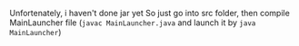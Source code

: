 Unfortenately, i haven't done jar yet
So just go into src folder, then compile MainLauncher file (`javac MainLauncher.java` and launch it by `java MainLauncher`)
